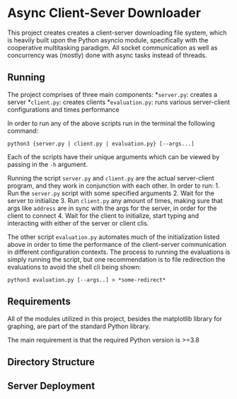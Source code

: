 # Async Client-Sever Downloader

This project creates creates a client-server downloading file system, which is heavily built upon the Python asyncio module, specifically with the cooperative multitasking paradigm. All socket communication as well as concurrency was (mostly) done with async tasks instead of threads.

## Running

The project comprises of three main components:
    *`server.py`: creates a server
    *`client.py`: creates clients
    *`evaluation.py`: runs various server-client configurations and times performance

In order to run any of the above scripts run in the terminal the following command:

`python3 {server.py | client.py | evaluation.py} [--args...]`

Each of the scripts have their unique arguments which can be viewed by passing in the `-h` argument.

Running the script `server.py` and `client.py` are the actual server-client program, and they work in conjunction with each other. In order to run:
    1. Run the `server.py` script with some specified arguments
    2. Wait for the server to initialize
    3. Run `client.py` any amount of times, making sure that args like `address` are in sync with the args for the server, in order for the client to connect
    4. Wait for the client to initialize, start typing and interacting with either of the server or client clis.

The other script `evaluation.py` automates much of the initialization listed above in order to time the performance of the client-server communication in different configuration contexts. The process to running the evaluations is simply running the script, but one recommendation is to file redirection the evaluations to avoid the shell cli being shown:

`python3 evaluation.py [--args..] > *some-redirect*`

## Requirements

All of the modules utilized in this project, besides the matplotlib library for graphing, are part of the standard Python library.

The main requirement is that the required Python version is >=3.8

## Directory Structure

## Server Deployment

